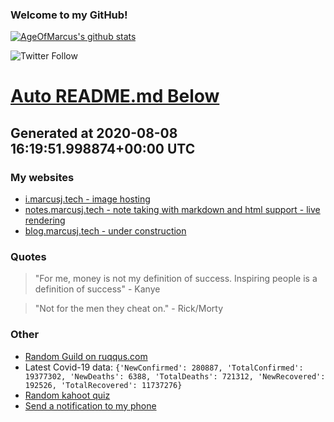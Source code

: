 
### Welcome to my GitHub!

[![AgeOfMarcus's github stats](https://github-readme-stats.vercel.app/api?username=AgeOfMarcus)](https://github.com/anuraghazra/github-readme-stats)

![Twitter Follow](https://img.shields.io/twitter/follow/pwned_by_marcus?style=for-the-badge)

# [Auto README.md Below](https://repl.it/@MarcusWeinberger/auto-git-readme)

## Generated at 2020-08-08 16:19:51.998874+00:00 UTC

### My websites

* [i.marcusj.tech - image hosting](https://i.marcusj.tech)
* [notes.marcusj.tech - note taking with markdown and html support - live rendering](https://notes.marcusj.tech)
* [blog.marcusj.tech - under construction](https://blog.marcusj.tech)

### Quotes

> "For me, money is not my definition of success. Inspiring people is a definition of success" - Kanye

> "Not for the men they cheat on." - Rick/Morty

### Other

* [Random Guild on ruqqus.com](https://ruqqus.com/+Xbox)
* Latest Covid-19 data: `{'NewConfirmed': 280887, 'TotalConfirmed': 19377302, 'NewDeaths': 6388, 'TotalDeaths': 721312, 'NewRecovered': 192526, 'TotalRecovered': 11737276}`
* [Random kahoot quiz](https://create.kahoot.it/details/science-7-heat-and-temperature-topics-1-6/9413f7ba-114d-4c31-9fa1-d7ed5565846e)
* [Send a notification to my phone](https://maker.ifttt.com/trigger/notification/with/key/ctSGJtddpYuzo1mT-6gmRa?value1=GitHub)

